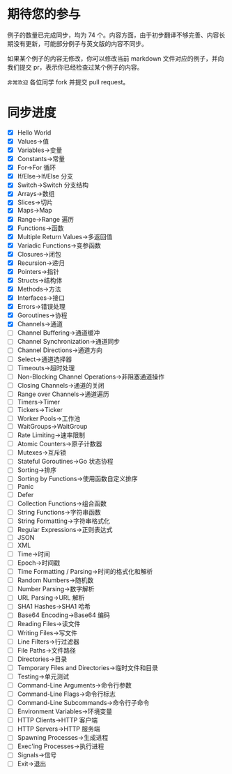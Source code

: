 # 期待您的参与

例子的数量已完成同步，均为 74 个。内容方面，由于初步翻译不够完善、内容长期没有更新，可能部分例子与英文版的内容不同步。

如果某个例子的内容无修改，你可以修改当前 markdown 文件对应的例子，并向我们提交 pr，表示你已经检查过某个例子的内容。

`非常欢迎` 各位同学 fork 并提交 pull request。

# 同步进度

- [x] Hello World
- [x] Values->值
- [x] Variables->变量
- [x] Constants->常量
- [x] For->For 循环
- [x] If/Else->If/Else 分支
- [x] Switch->Switch 分支结构
- [x] Arrays->数组
- [x] Slices->切片
- [x] Maps->Map
- [x] Range->Range 遍历
- [x] Functions->函数
- [x] Multiple Return Values->多返回值
- [x] Variadic Functions->变参函数
- [x] Closures->闭包
- [x] Recursion->递归
- [x] Pointers->指针
- [x] Structs->结构体
- [x] Methods->方法
- [x] Interfaces->接口
- [x] Errors->错误处理
- [x] Goroutines->协程
- [x] Channels->通道
- [ ] Channel Buffering->通道缓冲
- [ ] Channel Synchronization->通道同步
- [ ] Channel Directions->通道方向
- [ ] Select->通道选择器
- [ ] Timeouts->超时处理
- [ ] Non-Blocking Channel Operations->非阻塞通道操作
- [ ] Closing Channels->通道的关闭
- [ ] Range over Channels->通道遍历
- [ ] Timers->Timer
- [ ] Tickers->Ticker
- [ ] Worker Pools->工作池
- [ ] WaitGroups->WaitGroup
- [ ] Rate Limiting->速率限制
- [ ] Atomic Counters->原子计数器
- [ ] Mutexes->互斥锁
- [ ] Stateful Goroutines->Go 状态协程
- [ ] Sorting->排序
- [ ] Sorting by Functions->使用函数自定义排序
- [ ] Panic
- [ ] Defer
- [ ] Collection Functions->组合函数
- [ ] String Functions->字符串函数
- [ ] String Formatting->字符串格式化
- [ ] Regular Expressions->正则表达式
- [ ] JSON
- [ ] XML
- [ ] Time->时间
- [ ] Epoch->时间戳
- [ ] Time Formatting / Parsing->时间的格式化和解析
- [ ] Random Numbers->随机数
- [ ] Number Parsing->数字解析
- [ ] URL Parsing->URL 解析
- [ ] SHA1 Hashes->SHA1 哈希
- [ ] Base64 Encoding->Base64 编码
- [ ] Reading Files->读文件
- [ ] Writing Files->写文件
- [ ] Line Filters->行过滤器
- [ ] File Paths->文件路径
- [ ] Directories->目录
- [ ] Temporary Files and Directories->临时文件和目录
- [ ] Testing->单元测试
- [ ] Command-Line Arguments->命令行参数
- [ ] Command-Line Flags->命令行标志
- [ ] Command-Line Subcommands->命令行子命令
- [ ] Environment Variables->环境变量
- [ ] HTTP Clients->HTTP 客户端
- [ ]  HTTP Servers->HTTP 服务端
- [ ]  Spawning Processes->生成进程
- [ ] Exec'ing Processes->执行进程
- [ ] Signals->信号
- [ ] Exit->退出